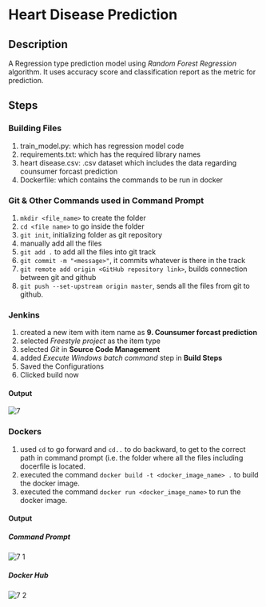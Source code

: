 # Heart Disease Prediction

## Description
A Regression type prediction model using *Random Forest Regression* algorithm. It uses accuracy score and classification report as the metric for prediction.

## Steps

### Building Files
1) train_model.py: which has regression model code
2) requirements.txt: which has the required library names
3) heart disease.csv: .csv dataset which includes the data regarding counsumer forcast prediction
4) Dockerfile: which contains the commands to be run in docker

### Git & Other Commands used in Command Prompt
1) `mkdir <file_name>` to create the folder
2) `cd <file name>` to go inside the folder
3) `git init`, initializing folder as git repository
4) manually add all the files
5) `git add .` to add all the files into git track
6) `git commit -m "<message>"`, it commits whatever is there in the track
7) `git remote add origin <GitHub repository link>`, builds connection between git and github
8) `git push --set-upstream origin master`, sends all the files from git to github.


### Jenkins
1) created a new item with item name as **9. Counsumer forcast prediction**
2) selected *Freestyle project* as the item type
3) selected *Git* in **Source Code Management**
4) added *Execute Windows batch command* step in **Build Steps**
5) Saved the Configurations
6) Clicked build now


#### Output
  ![7](https://github.com/user-attachments/assets/5b8514a3-a434-447a-8e95-7eefadd20c14)

### Dockers
1) used `cd` to go forward and `cd..` to do backward, to get to the correct path in command prompt (i.e. the folder where all the files including docerfile is located.
2) executed the command `docker build -t <docker_image_name> .` to build the docker image.
3) executed the command `docker run <docker_image_name>` to run the docker image.


#### Output
  ##### Command Prompt
  ![7 1](https://github.com/user-attachments/assets/38f69d24-9624-44e3-83c3-b3edf91f8011)

  
  ##### Docker Hub 
  ![7 2](https://github.com/user-attachments/assets/7fd197f8-25a3-44d6-8ecc-927da685f11c)

